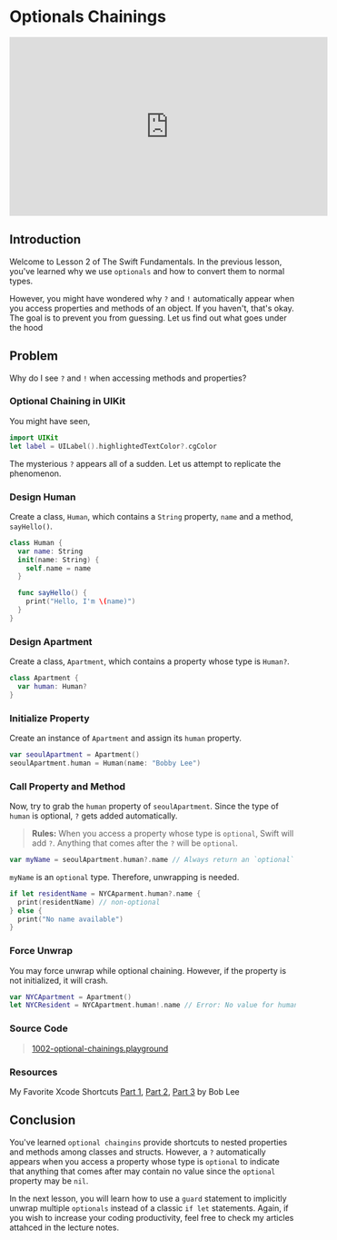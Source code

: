 # Optionals Chainings
<div align="center">
<iframe width="560" height="315" src="https://www.youtube.com/embed/sT7RtwsvrfA" frameborder="0" allowfullscreen></iframe>
</div>

## Introduction
Welcome to Lesson 2 of The Swift Fundamentals. In the previous lesson, you've learned why we use `optionals` and how to convert them to normal types.

However, you might have wondered why `?` and `!` automatically appear when you access properties and methods of an object. If you haven't, that's okay. The goal is to prevent you from guessing. Let us find out what goes under the hood

## Problem
Why do I see `?` and `!` when accessing methods and properties?

### Optional Chaining in UIKit
You might have seen,

```swift
import UIKit
let label = UILabel().highlightedTextColor?.cgColor
```

The mysterious `?` appears all of a sudden. Let us attempt to replicate the phenomenon.

### Design Human
Create a class, `Human`, which contains a `String` property, `name` and a method, `sayHello()`.

```swift
class Human {
  var name: String
  init(name: String) {
    self.name = name
  }

  func sayHello() {
    print("Hello, I'm \(name)")
  }
}
```

### Design Apartment
Create a class, `Apartment`, which contains a property whose type is `Human?`.

```swift
class Apartment {
  var human: Human?
}
```

### Initialize Property
Create an instance of `Apartment` and assign its `human` property.

```swift
var seoulApartment = Apartment()
seoulApartment.human = Human(name: "Bobby Lee")
```

### Call Property and Method
Now, try to grab the `human` property of `seoulApartment`. Since the type of `human` is optional, `?` gets added automatically.

> **Rules:** When you access a property whose type is `optional`, Swift will add `?`. Anything that comes after the `?` will be `optional`.

```swift
var myName = seoulApartment.human?.name // Always return an `optional` type since human is `optional`.
```

`myName` is an `optional` type. Therefore, unwrapping is needed.

```swift
if let residentName = NYCAparment.human?.name {
  print(residentName) // non-optional
} else {
  print("No name available")
}
```

### Force Unwrap
You may force unwrap while optional chaining. However, if the property is not initialized, it will crash.

```swift
var NYCApartment = Apartment()
let NYCResident = NYCApartment.human!.name // Error: No value for human
```

### Source Code
> [1002-optional-chainings.playground](https://www.dropbox.com/sh/6uqfuiy5aj6p7dl/AAA6mORDbFvM9Af2YBo9yPuPa?dl=0)

### Resources
My Favorite Xcode Shortcuts [Part 1], [Part 2], [Part 3] by Bob Lee

[Part 1]: https://blog.bobthedeveloper.io/bobs-favorite-xcode-8-shortcuts-part-1-3-36381e07284d

[Part 2]: https://blog.bobthedeveloper.io/bobs-favorite-xcode-shortcuts-part-2-3-c076e506cd20

[Part 3]: https://blog.bobthedeveloper.io/bobs-favorite-xcode-8-shortcuts-part-3-3-afd2bf590442

## Conclusion
You've learned `optional chaingins` provide shortcuts to nested properties and methods among classes and structs. However, a `?` automatically appears when you access a property whose type is `optional` to indicate that anything that comes after may contain no value since the `optional` property may be `nil`.

In the next lesson, you will learn how to use a `guard` statement to implicitly unwrap multiple `optionals` instead of a classic `if let` statements. Again, if you wish to increase your coding productivity, feel free to check my articles attahced in the lecture notes.
